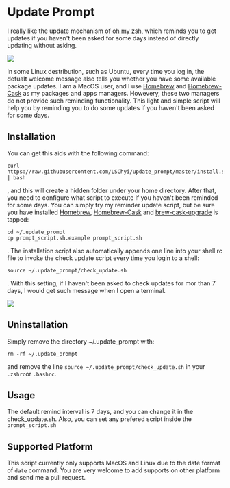 # Update Prompt
I really like the update mechanism of [oh my zsh](https://github.com/robbyrussell/oh-my-zsh), which reminds you to get updates if you haven't been asked for some days instead of directly updating without asking.

![](https://i.imgur.com/I0QFr23.jpg)

In some Linux destribution, such as Ubuntu, every time you log in, the defualt welcome message also tells you whether you have some available package updates. I am a MacOS user, and I use [Homebrew](https://brew.sh/index_zh-tw.html) and [Homebrew-Cask](https://caskroom.github.io) as my packages and apps managers. Howevery, these two managers do not provide such reminding functionality. This light and simple script will help you by reminding you to do some updates if you haven't been asked for some days.

## Installation
You can get this aids with the following command:

	curl https://raw.githubusercontent.com/LSChyi/update_prompt/master/install.sh | bash
	
, and this will create a hidden folder under your home directory. After that, you need to configure what script to execute if you haven't been reminded for some days. You can simply try my reminder update script, but be sure you have installed [Homebrew](https://brew.sh/index_zh-tw.html), [Homebrew-Cask](https://caskroom.github.io) and [brew-cask-upgrade](https://github.com/buo/homebrew-cask-upgrade) is tapped:

	cd ~/.update_prompt
	cp prompt_script.sh.example prompt_script.sh

. The installation script also automatically appends one line into your shell rc file to invoke the check update script every time you login to a shell:

    source ~/.update_prompt/check_update.sh

. With this setting, if I haven't been asked to check updates for mor than 7 days, I would get such message when I open a terminal.

![](https://i.imgur.com/WTiiaiR.png)
	
## Uninstallation
Simply remove the directory ~/.update_prompt with:
	
	rm -rf ~/.update_prompt

and remove the line `source ~/.update_prompt/check_update.sh` in your `.zshrc`or `.bashrc`.

## Usage
The default remind interval is 7 days, and you can change it in the check_update.sh. Also, you can set any prefered script inside the `prompt_script.sh`

## Supported Platform
This script currently only supports MacOS and Linux due to the date format of `date` command. You are very welcome to add supports on other platform and send me a pull request.
